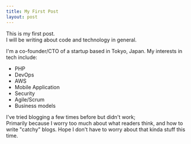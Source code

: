 ```yaml
---
title: My First Post
layout: post
---
```


This is my first post.  
I will be writing about code and technology in general.

I'm a co-founder/CTO of a startup based in Tokyo, Japan.
My interests in tech include:

* PHP
* DevOps
* AWS
* Mobile Application
* Security
* Agile/Scrum
* Business models

I've tried blogging a few times before but didn't work;  
Primarily because I worry too much about what readers think, and how to write "catchy" blogs.
Hope I don't have to worry about that kinda stuff this time.

